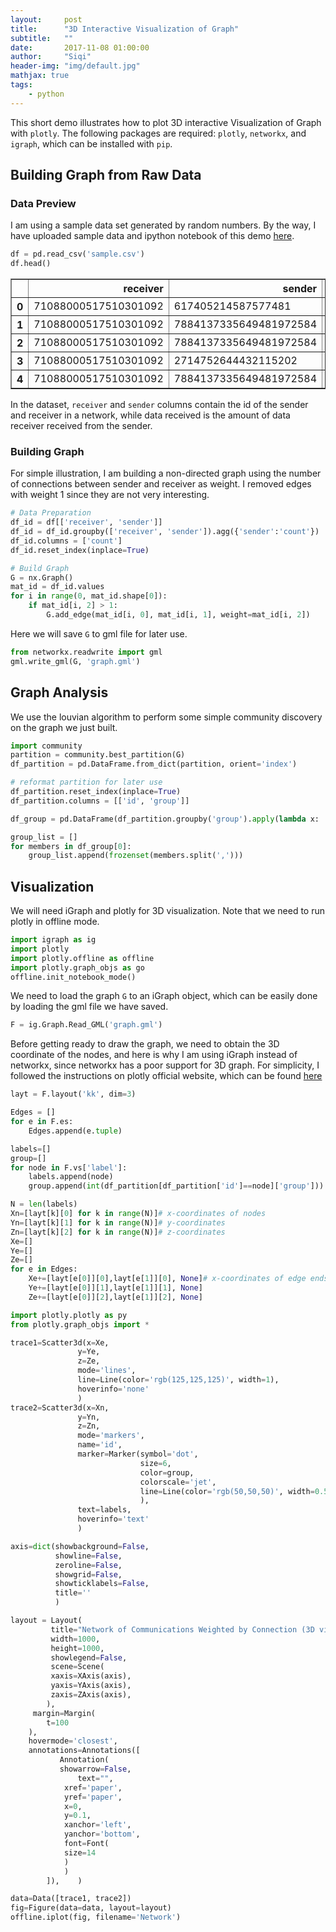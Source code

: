 ```yaml
---
layout:     post
title:      "3D Interactive Visualization of Graph"
subtitle:   ""
date:       2017-11-08 01:00:00
author:     "Siqi"
header-img: "img/default.jpg"
mathjax: true
tags:
    - python
---
```


This short demo illustrates how to plot 3D interactive Visualization of Graph with `plotly`. The following packages are required: `plotly`, `networkx`, and `igraph`, which can be installed with ```pip```.  

## Building Graph from Raw Data

### Data Preview
I am using a sample data set generated by random numbers. By the way, I have uploaded sample data and ipython notebook of this demo [here](https://github.com/Shiki-H/graph-visualization-demo).  

```python
df = pd.read_csv('sample.csv')
df.head()
```

<div>
<style>
    .dataframe thead tr:only-child th {
        text-align: right;
    }

    .dataframe thead th {
        text-align: left;
    }

    .dataframe tbody tr th {
        vertical-align: top;
    }
</style>
<table border="1" class="dataframe">
  <thead>
    <tr style="text-align: right;">
      <th></th>
      <th>receiver</th>
      <th>sender</th>
      <th>data_received</th>
    </tr>
  </thead>
  <tbody>
    <tr>
      <th>0</th>
      <td>71088000517510301092</td>
      <td>617405214587577481</td>
      <td>632</td>
    </tr>
    <tr>
      <th>1</th>
      <td>71088000517510301092</td>
      <td>7884137335649481972584</td>
      <td>76715</td>
    </tr>
    <tr>
      <th>2</th>
      <td>71088000517510301092</td>
      <td>7884137335649481972584</td>
      <td>51591</td>
    </tr>
    <tr>
      <th>3</th>
      <td>71088000517510301092</td>
      <td>2714752644432115202</td>
      <td>33814</td>
    </tr>
    <tr>
      <th>4</th>
      <td>71088000517510301092</td>
      <td>7884137335649481972584</td>
      <td>5651</td>
    </tr>
  </tbody>
</table>
</div>

In the dataset, ```receiver``` and ```sender``` columns contain the id of the sender and receiver in a network, while data received is the amount of data receiver received from the sender.  

### Building Graph

For simple illustration, I am building a non-directed graph using the number of connections between sender and receiver as weight. I removed edges with weight 1 since they are not very interesting.   

```python
# Data Preparation
df_id = df[['receiver', 'sender']]
df_id = df_id.groupby(['receiver', 'sender']).agg({'sender':'count'})
df_id.columns = ['count']
df_id.reset_index(inplace=True)

# Build Graph
G = nx.Graph()
mat_id = df_id.values
for i in range(0, mat_id.shape[0]):
    if mat_id[i, 2] > 1:
        G.add_edge(mat_id[i, 0], mat_id[i, 1], weight=mat_id[i, 2])
```

Here we will save ```G``` to gml file for later use.  
```python
from networkx.readwrite import gml
gml.write_gml(G, 'graph.gml')
```

## Graph Analysis

We use the louvian algorithm to perform some simple community discovery on the graph we just built.  
```python
import community
partition = community.best_partition(G)
df_partition = pd.DataFrame.from_dict(partition, orient='index')
```
```python
# reformat partition for later use
df_partition.reset_index(inplace=True)
df_partition.columns = [['id', 'group']]

df_group = pd.DataFrame(df_partition.groupby('group').apply(lambda x: ','.join(x.id)))

group_list = []
for members in df_group[0]:
    group_list.append(frozenset(members.split(',')))
```

## Visualization

We will need iGraph and plotly for 3D visualization. Note that we need to run plotly in offline mode.  

```python
import igraph as ig
import plotly
import plotly.offline as offline
import plotly.graph_objs as go
offline.init_notebook_mode()
```
We need to load the graph ```G``` to an iGraph object, which can be easily done by loading the gml file we have saved.  
```python
F = ig.Graph.Read_GML('graph.gml')
```

Before getting ready to draw the graph, we need to obtain the 3D coordinate of the nodes, and here is why I am using iGraph instead of networkx, since networkx has a poor support for 3D graph. For simplicity, I followed the instructions on plotly official website, which can be found [here](https://plot.ly/python/3d-network-graph/)  

```python
layt = F.layout('kk', dim=3)
```

```python
Edges = []
for e in F.es:
    Edges.append(e.tuple)

labels=[]
group=[]
for node in F.vs['label']:
    labels.append(node)
    group.append(int(df_partition[df_partition['id']==node]['group']))

N = len(labels)
Xn=[layt[k][0] for k in range(N)]# x-coordinates of nodes
Yn=[layt[k][1] for k in range(N)]# y-coordinates
Zn=[layt[k][2] for k in range(N)]# z-coordinates
Xe=[]
Ye=[]
Ze=[]
for e in Edges:
    Xe+=[layt[e[0]][0],layt[e[1]][0], None]# x-coordinates of edge ends
    Ye+=[layt[e[0]][1],layt[e[1]][1], None]
    Ze+=[layt[e[0]][2],layt[e[1]][2], None]
```

```python
import plotly.plotly as py
from plotly.graph_objs import *
```

```python
trace1=Scatter3d(x=Xe,
               y=Ye,
               z=Ze,
               mode='lines',
               line=Line(color='rgb(125,125,125)', width=1),
               hoverinfo='none'
               )
trace2=Scatter3d(x=Xn,
               y=Yn,
               z=Zn,
               mode='markers',
               name='id',
               marker=Marker(symbol='dot',
                             size=6,
                             color=group,
                             colorscale='jet',
                             line=Line(color='rgb(50,50,50)', width=0.5)
                             ),
               text=labels,
               hoverinfo='text'
               )
```

```python
axis=dict(showbackground=False,
          showline=False,
          zeroline=False,
          showgrid=False,
          showticklabels=False,
          title=''
          )
```

```python
layout = Layout(
         title="Network of Communications Weighted by Connection (3D visualization)",
         width=1000,
         height=1000,
         showlegend=False,
         scene=Scene(
         xaxis=XAxis(axis),
         yaxis=YAxis(axis),
         zaxis=ZAxis(axis),
        ),
     margin=Margin(
        t=100
    ),
    hovermode='closest',
    annotations=Annotations([
           Annotation(
           showarrow=False,
               text="",
            xref='paper',
            yref='paper',
            x=0,
            y=0.1,
            xanchor='left',
            yanchor='bottom',
            font=Font(
            size=14
            )
            )
        ]),    )
```

```python
data=Data([trace1, trace2])
fig=Figure(data=data, layout=layout)
offline.iplot(fig, filename='Network')
```

<script src="https://cdn.plot.ly/plotly-latest.min.js"></script>
<div id="3d3fcfbd-7cb6-488e-82d8-882c5dd54076" style="height: 1000px; width: 1000px;" class="plotly-graph-div"></div><script type="text/javascript">window.PLOTLYENV=window.PLOTLYENV || {};window.PLOTLYENV.BASE_URL="https://plot.ly";Plotly.newPlot("3d3fcfbd-7cb6-488e-82d8-882c5dd54076", [{"type": "scatter3d", "x": [-9.626346539046287, -8.623090039344206, null, -8.623090039344206, -8.219901681530164, null, -8.623090039344206, -7.673649341631782, null, -8.623090039344206, -8.240400616838228, null, -8.623090039344206, -8.920108649997871, null, -8.623090039344206, -8.615378446519872, null, -8.623090039344206, -7.835776677609554, null, -8.623090039344206, -7.854329332277808, null, -11.789026887203002, -12.104849309051929, null, -11.789026887203002, -11.344169731143687, null, -11.789026887203002, -11.530581670867702, null, -11.789026887203002, -12.391884687522362, null, -11.789026887203002, -11.076906334407322, null, -11.789026887203002, -11.506312278445696, null, -11.789026887203002, -12.425975578400028, null, -11.789026887203002, -11.290763984354069, null, -11.789026887203002, -12.867524518912452, null, -11.789026887203002, -10.93047215202216, null, -11.789026887203002, -12.057627306678896, null, -11.789026887203002, -12.206349582370809, null, -11.789026887203002, -12.106374962767179, null, -11.789026887203002, -11.912901274828444, null, -11.789026887203002, -13.05505218744675, null, -11.789026887203002, -12.654912227236382, null, -11.789026887203002, -10.862903456023018, null, -11.789026887203002, -11.20167757592195, null, -11.789026887203002, -10.601356521081202, null, -11.789026887203002, -11.875494677481356, null, -11.789026887203002, -11.557180849588473, null, -11.789026887203002, -11.047210446932914, null, -11.789026887203002, -12.457041091844786, null, -11.789026887203002, -11.788077228349037, null, -11.789026887203002, -12.630425258422282, null, -11.789026887203002, -13.082173987396606, null, -11.789026887203002, -11.688873492823502, null, -11.789026887203002, -10.773228276891555, null, -11.789026887203002, -12.885298270266277, null, -11.789026887203002, -12.304393701025948, null, -11.789026887203002, -10.585628047368564, null, -11.789026887203002, -10.498614541999745, null, -11.789026887203002, -12.727133968135385, null, -11.789026887203002, -12.058441156506992, null, -11.789026887203002, -12.196718991569822, null, -11.789026887203002, -11.084536977088622, null, -11.789026887203002, -11.583404202804841, null, -11.789026887203002, -11.33623854004443, null, -11.789026887203002, -12.821731140033085, null, -11.789026887203002, -11.343684950856696, null, -11.789026887203002, -11.077547533245024, null, -11.789026887203002, -13.143703691875274, null, -11.789026887203002, -11.154899339946104, null, -11.789026887203002, -12.583841054519215, null, -11.789026887203002, -11.363580515801306, null, -11.789026887203002, -11.490466985630992, null, -11.789026887203002, -12.90512599257553, null, -11.789026887203002, -12.585107998676223, null, -11.789026887203002, -12.615941539336857, null, -11.789026887203002, -10.766155919305563, null, -11.789026887203002, -11.680397113687437, null, -11.789026887203002, -11.591330059016482, null, -11.789026887203002, -12.555292120843372, null, -11.789026887203002, -11.55207402374252, null, -11.789026887203002, -10.617155788358387, null, -11.789026887203002, -12.054777435893117, null, -11.789026887203002, -11.179028067350838, null, -11.789026887203002, -11.549078878381849, null, -11.789026887203002, -12.224904798042097, null, -11.789026887203002, -12.229462188236676, null, -11.344169731143687, -10.766401717945282, null, -11.344169731143687, -11.856669246239063, null, -11.344169731143687, -12.032050915546549, null, -11.344169731143687, -10.070910886072811, null, -11.344169731143687, -10.464186795405583, null, -11.530581670867702, -11.138154349312865, null, -11.530581670867702, -10.766401717945282, null, -11.530581670867702, -12.032512390853856, null, -11.530581670867702, -11.856669246239063, null, -11.530581670867702, -11.893440087256714, null, -11.530581670867702, -11.182955166122495, null, -11.530581670867702, -12.032050915546549, null, -11.530581670867702, -10.201088596355074, null, -11.530581670867702, -9.89496090050454, null, -12.391884687522362, -11.856669246239063, null, -11.506312278445696, -11.138154349312865, null, -11.506312278445696, -10.766401717945282, null, -11.506312278445696, -12.032512390853856, null, -11.506312278445696, -11.856669246239063, null, -11.506312278445696, -11.182955166122495, null, -11.506312278445696, -12.032050915546549, null, -11.506312278445696, -10.464186795405583, null, -12.425975578400028, -12.032512390853856, null, -12.425975578400028, -11.182955166122495, null, -12.425975578400028, -12.032050915546549, null, -11.290763984354069, -11.182955166122495, null, -10.93047215202216, -11.138154349312865, null, -10.93047215202216, -10.766401717945282, null, -10.93047215202216, -11.856669246239063, null, -10.93047215202216, -11.893440087256714, null, -10.93047215202216, -11.182955166122495, null, -10.93047215202216, -12.032050915546549, null, -10.93047215202216, -10.201088596355074, null, -10.93047215202216, -9.89496090050454, null, -10.93047215202216, -10.576512776369576, null, -10.93047215202216, -10.464186795405583, null, -12.106374962767179, -11.138154349312865, null, -12.106374962767179, -10.766401717945282, null, -12.106374962767179, -12.032512390853856, null, -12.106374962767179, -11.856669246239063, null, -12.106374962767179, -11.182955166122495, null, -12.106374962767179, -12.032050915546549, null, -12.654912227236382, -11.856669246239063, null, -12.654912227236382, -11.893440087256714, null, -12.654912227236382, -12.032050915546549, null, -10.862903456023018, -10.766401717945282, null, -10.862903456023018, -11.856669246239063, null, -10.862903456023018, -11.893440087256714, null, -10.862903456023018, -11.182955166122495, null, -10.862903456023018, -9.919752232792149, null, -10.862903456023018, -9.89496090050454, null, -10.862903456023018, -10.070910886072811, null, -10.862903456023018, -10.464186795405583, null, -11.20167757592195, -11.138154349312865, null, -11.20167757592195, -10.766401717945282, null, -11.20167757592195, -12.032512390853856, null, -11.20167757592195, -11.856669246239063, null, -11.20167757592195, -11.893440087256714, null, -11.20167757592195, -11.182955166122495, null, -11.20167757592195, -12.032050915546549, null, -11.20167757592195, -9.89496090050454, null, -11.20167757592195, -10.070910886072811, null, -11.20167757592195, -10.464186795405583, null, -10.601356521081202, -10.766401717945282, null, -10.601356521081202, -11.182955166122495, null, -10.601356521081202, -10.201088596355074, null, -10.601356521081202, -10.464186795405583, null, -11.875494677481356, -11.182955166122495, null, -11.557180849588473, -10.766401717945282, null, -11.557180849588473, -12.032512390853856, null, -11.557180849588473, -11.856669246239063, null, -11.557180849588473, -11.893440087256714, null, -11.557180849588473, -11.182955166122495, null, -11.557180849588473, -12.032050915546549, null, -11.557180849588473, -10.464186795405583, null, -11.047210446932914, -11.138154349312865, null, -11.047210446932914, -10.766401717945282, null, -11.047210446932914, -11.856669246239063, null, -11.047210446932914, -11.182955166122495, null, -11.047210446932914, -12.032050915546549, null, -11.047210446932914, -9.89496090050454, null, -11.047210446932914, -10.464186795405583, null, -12.457041091844786, -12.032512390853856, null, -12.457041091844786, -11.856669246239063, null, -12.457041091844786, -11.182955166122495, null, -12.457041091844786, -12.032050915546549, null, -11.688873492823502, -11.182955166122495, null, -10.773228276891555, -11.138154349312865, null, -10.773228276891555, -10.766401717945282, null, -10.773228276891555, -11.856669246239063, null, -10.773228276891555, -11.182955166122495, null, -10.773228276891555, -10.201088596355074, null, -10.773228276891555, -9.89496090050454, null, -10.773228276891555, -10.070910886072811, null, -10.773228276891555, -10.464186795405583, null, -10.585628047368564, -10.766401717945282, null, -10.585628047368564, -11.182955166122495, null, -10.585628047368564, -9.89496090050454, null, -10.585628047368564, -10.464186795405583, null, -10.498614541999745, -11.182955166122495, null, -10.498614541999745, -10.201088596355074, null, -10.498614541999745, -9.89496090050454, null, -10.498614541999745, -10.464186795405583, null, -12.727133968135385, -12.032050915546549, null, -12.058441156506992, -11.182955166122495, null, -12.196718991569822, -11.138154349312865, null, -12.196718991569822, -11.182955166122495, null, -12.196718991569822, -12.032050915546549, null, -11.33623854004443, -10.766401717945282, null, -11.33623854004443, -11.856669246239063, null, -11.33623854004443, -11.182955166122495, null, -11.33623854004443, -12.032050915546549, null, -11.33623854004443, -10.464186795405583, null, -12.821731140033085, -11.856669246239063, null, -12.821731140033085, -12.032050915546549, null, -11.077547533245024, -11.138154349312865, null, -11.077547533245024, -10.766401717945282, null, -11.077547533245024, -12.032512390853856, null, -11.077547533245024, -11.856669246239063, null, -11.077547533245024, -11.893440087256714, null, -11.077547533245024, -11.182955166122495, null, -11.077547533245024, -12.032050915546549, null, -11.077547533245024, -10.201088596355074, null, -11.077547533245024, -9.89496090050454, null, -11.077547533245024, -10.070910886072811, null, -11.077547533245024, -10.576512776369576, null, -11.077547533245024, -10.464186795405583, null, -12.583841054519215, -11.856669246239063, null, -12.583841054519215, -11.893440087256714, null, -12.583841054519215, -10.576512776369576, null, -11.490466985630992, -11.182955166122495, null, -10.766155919305563, -11.182955166122495, null, -10.766155919305563, -9.89496090050454, null, -11.55207402374252, -11.856669246239063, null, -11.55207402374252, -12.032050915546549, null, -11.55207402374252, -10.464186795405583, null, -10.617155788358387, -9.89496090050454, null, -10.617155788358387, -10.464186795405583, null, -12.054777435893117, -10.766401717945282, null, -12.054777435893117, -12.032512390853856, null, -12.054777435893117, -11.182955166122495, null, -12.054777435893117, -12.032050915546549, null, -11.179028067350838, -12.032512390853856, null, -11.179028067350838, -11.856669246239063, null, -11.179028067350838, -11.893440087256714, null, -11.179028067350838, -11.182955166122495, null, -11.179028067350838, -12.032050915546549, null, -11.179028067350838, -10.201088596355074, null, -11.179028067350838, -9.89496090050454, null, -11.179028067350838, -10.464186795405583, null, -11.549078878381849, -10.766401717945282, null, -11.549078878381849, -12.032512390853856, null, -11.549078878381849, -11.856669246239063, null, -11.549078878381849, -11.182955166122495, null, -11.549078878381849, -12.032050915546549, null, -11.549078878381849, -10.464186795405583, null, -12.224904798042097, -11.182955166122495, null, -8.219901681530164, -7.682464145165789, null, -7.682464145165789, -6.791685867423961, null, -7.682464145165789, -8.240400616838228, null, -7.682464145165789, -7.550110208953292, null, -7.682464145165789, -7.266107655374866, null, -7.682464145165789, -8.920108649997871, null, -7.682464145165789, -8.615378446519872, null, -7.682464145165789, -7.025788821068154, null, -7.682464145165789, -7.780962224114481, null, -7.682464145165789, -7.835776677609554, null, -7.682464145165789, -7.854329332277808, null, -7.682464145165789, -6.730280415936092, null, -7.673649341631782, -8.277630086068925, null, -7.673649341631782, -7.081051725054351, null, -8.277630086068925, -8.240400616838228, null, -8.277630086068925, -7.550110208953292, null, -8.277630086068925, -7.266107655374866, null, -8.277630086068925, -8.920108649997871, null, -8.277630086068925, -8.615378446519872, null, -8.277630086068925, -8.640422387982563, null, -8.277630086068925, -7.854329332277808, null, -7.081051725054351, -6.791685867423961, null, -7.081051725054351, -7.025788821068154, null, -7.081051725054351, -7.835776677609554, null, -7.081051725054351, -7.854329332277808, null, -7.081051725054351, -6.730280415936092, null, -11.138154349312865, -10.796321847500408, null, -11.138154349312865, -10.447780529690334, null, -11.138154349312865, -11.040089544440615, null, -11.138154349312865, -10.170515439130138, null, -11.138154349312865, -10.882381210483814, null, -10.796321847500408, -10.766401717945282, null, -10.447780529690334, -10.766401717945282, null, -10.447780529690334, -11.856669246239063, null, -10.447780529690334, -11.182955166122495, null, -10.447780529690334, -10.201088596355074, null, -10.447780529690334, -10.070910886072811, null, -10.447780529690334, -10.464186795405583, null, -11.040089544440615, -10.766401717945282, null, -11.040089544440615, -11.856669246239063, null, -11.040089544440615, -12.032050915546549, null, -11.040089544440615, -10.464186795405583, null, -10.170515439130138, -10.766401717945282, null, -10.170515439130138, -10.201088596355074, null, -10.882381210483814, -11.856669246239063, null, -10.882381210483814, -12.032050915546549, null, -10.882381210483814, -10.201088596355074, null, -10.882381210483814, -9.89496090050454, null, -10.766401717945282, -10.985959065371647, null, -10.766401717945282, -11.23057180241766, null, -10.766401717945282, -11.148475612023322, null, -10.766401717945282, -11.332788491280995, null, -10.766401717945282, -10.630942014397295, null, -10.766401717945282, -9.3067140404491, null, -10.766401717945282, -9.799142568928206, null, -10.766401717945282, -11.300217290220951, null, -10.766401717945282, -10.062566845108101, null, -10.766401717945282, -9.448112915041362, null, -10.985959065371647, -12.032512390853856, null, -10.985959065371647, -11.856669246239063, null, -10.985959065371647, -11.893440087256714, null, -10.985959065371647, -11.182955166122495, null, -10.985959065371647, -12.032050915546549, null, -10.985959065371647, -9.89496090050454, null, -10.985959065371647, -10.464186795405583, null, -11.23057180241766, -11.856669246239063, null, -11.23057180241766, -12.032050915546549, null, -11.23057180241766, -10.464186795405583, null, -11.148475612023322, -11.856669246239063, null, -11.148475612023322, -12.032050915546549, null, -11.148475612023322, -10.464186795405583, null, -11.332788491280995, -12.032512390853856, null, -11.332788491280995, -11.856669246239063, null, -11.332788491280995, -11.893440087256714, null, -11.332788491280995, -12.032050915546549, null, -11.332788491280995, -10.464186795405583, null, -9.3067140404491, -9.89496090050454, null, -9.799142568928206, -10.464186795405583, null, -11.300217290220951, -11.856669246239063, null, -11.300217290220951, -11.893440087256714, null, -11.300217290220951, -12.032050915546549, null, -11.300217290220951, -10.464186795405583, null, -10.062566845108101, -10.464186795405583, null, -9.448112915041362, -9.89496090050454, null, -9.448112915041362, -10.464186795405583, null, -12.032512390853856, -12.637325364379437, null, -12.032512390853856, -12.802924556349542, null, -12.032512390853856, -13.401184986122892, null, -12.032512390853856, -11.906881258851046, null, -12.032512390853856, -11.973026033494978, null, -12.032512390853856, -12.29030671730406, null, -12.032512390853856, -12.160304083520177, null, -12.032512390853856, -12.662347264607206, null, -12.032512390853856, -12.803596347078745, null, -12.032512390853856, -13.234330168387816, null, -12.032512390853856, -13.09648408446182, null, -12.032512390853856, -11.479199095794973, null, -12.802924556349542, -12.032050915546549, null, -11.479199095794973, -11.856669246239063, null, -11.479199095794973, -12.032050915546549, null, -11.479199095794973, -10.464186795405583, null, -11.856669246239063, -13.16546109640478, null, -11.856669246239063, -12.491834157022877, null, -11.856669246239063, -12.7075197138608, null, -11.856669246239063, -12.797429131803527, null, -11.856669246239063, -12.717121881102418, null, -11.856669246239063, -10.610614733918014, null, -11.856669246239063, -13.047888319668871, null, -11.856669246239063, -11.494933523446086, null, -11.856669246239063, -12.700510501881626, null, -11.856669246239063, -11.512543955710052, null, -11.856669246239063, -11.463556039029827, null, -11.856669246239063, -13.191756943968068, null, -11.856669246239063, -11.490580917482493, null, -11.856669246239063, -12.33640370047084, null, -13.16546109640478, -12.032050915546549, null, -10.610614733918014, -11.182955166122495, null, -10.610614733918014, -10.464186795405583, null, -13.047888319668871, -12.032050915546549, null, -11.494933523446086, -12.032050915546549, null, -11.494933523446086, -10.464186795405583, null, -11.512543955710052, -12.032050915546549, null, -11.512543955710052, -10.464186795405583, null, -11.463556039029827, -12.032050915546549, null, -11.463556039029827, -10.464186795405583, null, -13.191756943968068, -12.032050915546549, null, -11.490580917482493, -12.032050915546549, null, -11.490580917482493, -10.464186795405583, null, -11.182955166122495, -10.31452879782927, null, -11.182955166122495, -10.712081330726395, null, -11.182955166122495, -10.290138287075145, null, -11.182955166122495, -10.798216365701604, null, -11.182955166122495, -10.568118647562892, null, -11.182955166122495, -11.253322956817312, null, -11.182955166122495, -10.41647662370631, null, -11.182955166122495, -11.743850555961624, null, -11.182955166122495, -10.276478912523183, null, -11.182955166122495, -10.934288960718463, null, -11.182955166122495, -12.232582270122295, null, -11.182955166122495, -11.710101214776179, null, -11.182955166122495, -11.610127977553239, null, -11.182955166122495, -10.788397645011516, null, -11.182955166122495, -12.10841554667447, null, -11.182955166122495, -9.917701346887661, null, -11.182955166122495, -11.370402996561253, null, -11.182955166122495, -11.219060722097353, null, -11.182955166122495, -11.996557960949907, null, -11.182955166122495, -11.172471135670124, null, -9.917701346887661, -9.89496090050454, null, -5.639642898646767, -5.455246987888097, null, -8.920108649997871, -8.790295777780484, null, -8.920108649997871, -9.954874619081334, null, -8.920108649997871, -9.764266075769775, null, -8.790295777780484, -7.780962224114481, null, -8.790295777780484, -7.835776677609554, null, -6.529006215135621, -7.047465528476751, null, -9.919752232792149, -9.035911564593286, null, -12.032050915546549, -12.704274338850142, null, -12.032050915546549, -13.086399000923775, null, -12.032050915546549, -13.278988028162084, null, -10.201088596355074, -8.92755812814514, null, -10.201088596355074, -9.22420092188988, null, -9.89496090050454, -8.6397455772732, null, -9.89496090050454, -8.871473944796485, null, -9.89496090050454, -8.53604719295397, null, -9.89496090050454, -9.260080626057391, null, -9.89496090050454, -9.033333505095914, null, -9.89496090050454, -8.688567993017202, null, -9.89496090050454, -9.341867946067223, null, -9.89496090050454, -9.061732299610126, null, -9.89496090050454, -8.847432446592192, null, -9.260080626057391, -10.464186795405583, null, -9.341867946067223, -10.576512776369576, null, -9.341867946067223, -10.464186795405583, null, -10.464186795405583, -10.299805490471993, null, -10.464186795405583, -10.759348416148965, null, -10.464186795405583, -9.258995180865297, null, -10.464186795405583, -10.068371954906633, null, -10.464186795405583, -9.355360988383884, null, -10.464186795405583, -10.264203450596163, null, -10.464186795405583, -10.13347126069284, null, -10.464186795405583, -9.97664053001623, null, -10.464186795405583, -9.451577501242996, null, -10.464186795405583, -9.376681514821563, null, -10.464186795405583, -9.776894892920417, null, -10.464186795405583, -9.627650591140467, null, -10.464186795405583, -10.357800904643193, null, -10.464186795405583, -10.668595643696944, null, -10.464186795405583, -9.659024044914831, null, -10.464186795405583, -10.714447407286265, null, -10.464186795405583, -9.50923145219351, null, -10.464186795405583, -9.190480247307221, null, -10.464186795405583, -10.317974953130273, null, -10.464186795405583, -9.372486354694724, null, -10.464186795405583, -9.154413612167595, null, -10.464186795405583, -9.754518847561046, null, -10.464186795405583, -10.620395644101233, null, -10.464186795405583, -9.688378890618791, null, -10.464186795405583, -9.916881028209863, null, -10.464186795405583, -10.51648741996741, null, -10.464186795405583, -10.178155602420341, null, -9.50923145219351, -8.64517709085165, null, -8.64517709085165, -8.408913813554543, null, -8.64517709085165, -8.158319487237922, null, -8.64517709085165, -7.402867263120122, null], "y": [-13.384902175698175, -12.629733158054055, null, -12.629733158054055, -13.28137384149981, null, -12.629733158054055, -11.594758410431783, null, -12.629733158054055, -11.685252631540795, null, -12.629733158054055, -12.090080787959831, null, -12.629733158054055, -11.596043443007156, null, -12.629733158054055, -13.03665021431799, null, -12.629733158054055, -12.030346616284882, null, -10.367272134905159, -9.373025498824862, null, -10.367272134905159, -11.602573414368099, null, -10.367272134905159, -10.88114676390846, null, -10.367272134905159, -11.282547127264253, null, -10.367272134905159, -9.302383691973516, null, -10.367272134905159, -11.404520243490914, null, -10.367272134905159, -10.62695859278491, null, -10.367272134905159, -9.28079882257484, null, -10.367272134905159, -9.621632864330127, null, -10.367272134905159, -11.150209314365313, null, -10.367272134905159, -9.696575060960466, null, -10.367272134905159, -10.11250272866262, null, -10.367272134905159, -11.031895450748728, null, -10.367272134905159, -10.468883193294658, null, -10.367272134905159, -9.910858511296668, null, -10.367272134905159, -11.356117533386417, null, -10.367272134905159, -10.993916503753278, null, -10.367272134905159, -11.258743241720508, null, -10.367272134905159, -10.776600662305324, null, -10.367272134905159, -9.347500079787453, null, -10.367272134905159, -11.357130021810509, null, -10.367272134905159, -11.146655486374925, null, -10.367272134905159, -10.87561234266761, null, -10.367272134905159, -9.094855866597651, null, -10.367272134905159, -10.441148935745423, null, -10.367272134905159, -10.285384643949351, null, -10.367272134905159, -9.28844382984708, null, -10.367272134905159, -11.005719279973325, null, -10.367272134905159, -10.317409387994424, null, -10.367272134905159, -10.537784637072374, null, -10.367272134905159, -10.759452353173621, null, -10.367272134905159, -10.625938297198852, null, -10.367272134905159, -11.164794083266093, null, -10.367272134905159, -9.442860905057456, null, -10.367272134905159, -10.462532515587387, null, -10.367272134905159, -9.516070717988994, null, -10.367272134905159, -9.339833039117377, null, -10.367272134905159, -11.249128338639615, null, -10.367272134905159, -11.242858373025474, null, -10.367272134905159, -9.129240893616371, null, -10.367272134905159, -11.21729624470927, null, -10.367272134905159, -10.154085774620917, null, -10.367272134905159, -9.769963266508876, null, -10.367272134905159, -11.130362822000775, null, -10.367272134905159, -10.069768421916248, null, -10.367272134905159, -9.267431574158978, null, -10.367272134905159, -9.847224316012172, null, -10.367272134905159, -9.9007473544958, null, -10.367272134905159, -9.378589568266378, null, -10.367272134905159, -9.594881556332313, null, -10.367272134905159, -10.199290088499765, null, -10.367272134905159, -9.692918224146691, null, -10.367272134905159, -9.522775498049793, null, -10.367272134905159, -11.637528007907875, null, -10.367272134905159, -10.997276050908807, null, -10.367272134905159, -10.800295031444305, null, -10.367272134905159, -11.146664773016516, null, -10.367272134905159, -11.37613611803721, null, -10.367272134905159, -9.563334699117284, null, -10.367272134905159, -9.18123793411783, null, -11.602573414368099, -11.910271342067619, null, -11.602573414368099, -12.033634549867996, null, -11.602573414368099, -11.969929660478181, null, -11.602573414368099, -10.621643282129533, null, -11.602573414368099, -12.136823006694014, null, -10.88114676390846, -11.52399145378177, null, -10.88114676390846, -11.910271342067619, null, -10.88114676390846, -11.705984402431604, null, -10.88114676390846, -12.033634549867996, null, -10.88114676390846, -11.747048543358076, null, -10.88114676390846, -10.237970047589481, null, -10.88114676390846, -11.969929660478181, null, -10.88114676390846, -10.998978623567265, null, -10.88114676390846, -10.730610364970712, null, -11.282547127264253, -12.033634549867996, null, -11.404520243490914, -11.52399145378177, null, -11.404520243490914, -11.910271342067619, null, -11.404520243490914, -11.705984402431604, null, -11.404520243490914, -12.033634549867996, null, -11.404520243490914, -10.237970047589481, null, -11.404520243490914, -11.969929660478181, null, -11.404520243490914, -12.136823006694014, null, -10.62695859278491, -11.705984402431604, null, -10.62695859278491, -10.237970047589481, null, -10.62695859278491, -11.969929660478181, null, -9.28079882257484, -10.237970047589481, null, -11.150209314365313, -11.52399145378177, null, -11.150209314365313, -11.910271342067619, null, -11.150209314365313, -12.033634549867996, null, -11.150209314365313, -11.747048543358076, null, -11.150209314365313, -10.237970047589481, null, -11.150209314365313, -11.969929660478181, null, -11.150209314365313, -10.998978623567265, null, -11.150209314365313, -10.730610364970712, null, -11.150209314365313, -11.428614262414452, null, -11.150209314365313, -12.136823006694014, null, -11.031895450748728, -11.52399145378177, null, -11.031895450748728, -11.910271342067619, null, -11.031895450748728, -11.705984402431604, null, -11.031895450748728, -12.033634549867996, null, -11.031895450748728, -10.237970047589481, null, -11.031895450748728, -11.969929660478181, null, -11.356117533386417, -12.033634549867996, null, -11.356117533386417, -11.747048543358076, null, -11.356117533386417, -11.969929660478181, null, -10.993916503753278, -11.910271342067619, null, -10.993916503753278, -12.033634549867996, null, -10.993916503753278, -11.747048543358076, null, -10.993916503753278, -10.237970047589481, null, -10.993916503753278, -10.269115474302783, null, -10.993916503753278, -10.730610364970712, null, -10.993916503753278, -10.621643282129533, null, -10.993916503753278, -12.136823006694014, null, -11.258743241720508, -11.52399145378177, null, -11.258743241720508, -11.910271342067619, null, -11.258743241720508, -11.705984402431604, null, -11.258743241720508, -12.033634549867996, null, -11.258743241720508, -11.747048543358076, null, -11.258743241720508, -10.237970047589481, null, -11.258743241720508, -11.969929660478181, null, -11.258743241720508, -10.730610364970712, null, -11.258743241720508, -10.621643282129533, null, -11.258743241720508, -12.136823006694014, null, -10.776600662305324, -11.910271342067619, null, -10.776600662305324, -10.237970047589481, null, -10.776600662305324, -10.998978623567265, null, -10.776600662305324, -12.136823006694014, null, -9.347500079787453, -10.237970047589481, null, -11.357130021810509, -11.910271342067619, null, -11.357130021810509, -11.705984402431604, null, -11.357130021810509, -12.033634549867996, null, -11.357130021810509, -11.747048543358076, null, -11.357130021810509, -10.237970047589481, null, -11.357130021810509, -11.969929660478181, null, -11.357130021810509, -12.136823006694014, null, -11.146655486374925, -11.52399145378177, null, -11.146655486374925, -11.910271342067619, null, -11.146655486374925, -12.033634549867996, null, -11.146655486374925, -10.237970047589481, null, -11.146655486374925, -11.969929660478181, null, -11.146655486374925, -10.730610364970712, null, -11.146655486374925, -12.136823006694014, null, -10.87561234266761, -11.705984402431604, null, -10.87561234266761, -12.033634549867996, null, -10.87561234266761, -10.237970047589481, null, -10.87561234266761, -11.969929660478181, null, -9.28844382984708, -10.237970047589481, null, -11.005719279973325, -11.52399145378177, null, -11.005719279973325, -11.910271342067619, null, -11.005719279973325, -12.033634549867996, null, -11.005719279973325, -10.237970047589481, null, -11.005719279973325, -10.998978623567265, null, -11.005719279973325, -10.730610364970712, null, -11.005719279973325, -10.621643282129533, null, -11.005719279973325, -12.136823006694014, null, -10.759452353173621, -11.910271342067619, null, -10.759452353173621, -10.237970047589481, null, -10.759452353173621, -10.730610364970712, null, -10.759452353173621, -12.136823006694014, null, -10.625938297198852, -10.237970047589481, null, -10.625938297198852, -10.998978623567265, null, -10.625938297198852, -10.730610364970712, null, -10.625938297198852, -12.136823006694014, null, -11.164794083266093, -11.969929660478181, null, -9.442860905057456, -10.237970047589481, null, -10.462532515587387, -11.52399145378177, null, -10.462532515587387, -10.237970047589481, null, -10.462532515587387, -11.969929660478181, null, -11.249128338639615, -11.910271342067619, null, -11.249128338639615, -12.033634549867996, null, -11.249128338639615, -10.237970047589481, null, -11.249128338639615, -11.969929660478181, null, -11.249128338639615, -12.136823006694014, null, -11.242858373025474, -12.033634549867996, null, -11.242858373025474, -11.969929660478181, null, -11.21729624470927, -11.52399145378177, null, -11.21729624470927, -11.910271342067619, null, -11.21729624470927, -11.705984402431604, null, -11.21729624470927, -12.033634549867996, null, -11.21729624470927, -11.747048543358076, null, -11.21729624470927, -10.237970047589481, null, -11.21729624470927, -11.969929660478181, null, -11.21729624470927, -10.998978623567265, null, -11.21729624470927, -10.730610364970712, null, -11.21729624470927, -10.621643282129533, null, -11.21729624470927, -11.428614262414452, null, -11.21729624470927, -12.136823006694014, null, -11.130362822000775, -12.033634549867996, null, -11.130362822000775, -11.747048543358076, null, -11.130362822000775, -11.428614262414452, null, -9.267431574158978, -10.237970047589481, null, -9.594881556332313, -10.237970047589481, null, -9.594881556332313, -10.730610364970712, null, -11.637528007907875, -12.033634549867996, null, -11.637528007907875, -11.969929660478181, null, -11.637528007907875, -12.136823006694014, null, -10.997276050908807, -10.730610364970712, null, -10.997276050908807, -12.136823006694014, null, -10.800295031444305, -11.910271342067619, null, -10.800295031444305, -11.705984402431604, null, -10.800295031444305, -10.237970047589481, null, -10.800295031444305, -11.969929660478181, null, -11.146664773016516, -11.705984402431604, null, -11.146664773016516, -12.033634549867996, null, -11.146664773016516, -11.747048543358076, null, -11.146664773016516, -10.237970047589481, null, -11.146664773016516, -11.969929660478181, null, -11.146664773016516, -10.998978623567265, null, -11.146664773016516, -10.730610364970712, null, -11.146664773016516, -12.136823006694014, null, -11.37613611803721, -11.910271342067619, null, -11.37613611803721, -11.705984402431604, null, -11.37613611803721, -12.033634549867996, null, -11.37613611803721, -10.237970047589481, null, -11.37613611803721, -11.969929660478181, null, -11.37613611803721, -12.136823006694014, null, -9.563334699117284, -10.237970047589481, null, -13.28137384149981, -12.143133197738173, null, -12.143133197738173, -11.6025703394729, null, -12.143133197738173, -11.685252631540795, null, -12.143133197738173, -10.747022995682245, null, -12.143133197738173, -10.963254510501423, null, -12.143133197738173, -12.090080787959831, null, -12.143133197738173, -11.596043443007156, null, -12.143133197738173, -12.92013424010904, null, -12.143133197738173, -13.47949494712418, null, -12.143133197738173, -13.03665021431799, null, -12.143133197738173, -12.030346616284882, null, -12.143133197738173, -12.172527991722532, null, -11.594758410431783, -10.904396316988416, null, -11.594758410431783, -12.372430504143095, null, -10.904396316988416, -11.685252631540795, null, -10.904396316988416, -10.747022995682245, null, -10.904396316988416, -10.963254510501423, null, -10.904396316988416, -12.090080787959831, null, -10.904396316988416, -11.596043443007156, null, -10.904396316988416, -9.876285596621786, null, -10.904396316988416, -12.030346616284882, null, -12.372430504143095, -11.6025703394729, null, -12.372430504143095, -12.92013424010904, null, -12.372430504143095, -13.03665021431799, null, -12.372430504143095, -12.030346616284882, null, -12.372430504143095, -12.172527991722532, null, -11.52399145378177, -12.487681283108099, null, -11.52399145378177, -11.468780223660666, null, -11.52399145378177, -12.844995416200627, null, -11.52399145378177, -11.928239305224263, null, -11.52399145378177, -12.129922884343516, null, -12.487681283108099, -11.910271342067619, null, -11.468780223660666, -11.910271342067619, null, -11.468780223660666, -12.033634549867996, null, -11.468780223660666, -10.237970047589481, null, -11.468780223660666, -10.998978623567265, null, -11.468780223660666, -10.621643282129533, null, -11.468780223660666, -12.136823006694014, null, -12.844995416200627, -11.910271342067619, null, -12.844995416200627, -12.033634549867996, null, -12.844995416200627, -11.969929660478181, null, -12.844995416200627, -12.136823006694014, null, -11.928239305224263, -11.910271342067619, null, -11.928239305224263, -10.998978623567265, null, -12.129922884343516, -12.033634549867996, null, -12.129922884343516, -11.969929660478181, null, -12.129922884343516, -10.998978623567265, null, -12.129922884343516, -10.730610364970712, null, -11.910271342067619, -11.64045105079954, null, -11.910271342067619, -12.907450807681036, null, -11.910271342067619, -13.005486237310796, null, -11.910271342067619, -12.719091722890871, null, -11.910271342067619, -12.987189285188052, null, -11.910271342067619, -11.42414159485315, null, -11.910271342067619, -12.697987945288622, null, -11.910271342067619, -12.851658795816618, null, -11.910271342067619, -12.947267232229764, null, -11.910271342067619, -11.93539775542244, null, -11.64045105079954, -11.705984402431604, null, -11.64045105079954, -12.033634549867996, null, -11.64045105079954, -11.747048543358076, null, -11.64045105079954, -10.237970047589481, null, -11.64045105079954, -11.969929660478181, null, -11.64045105079954, -10.730610364970712, null, -11.64045105079954, -12.136823006694014, null, -12.907450807681036, -12.033634549867996, null, -12.907450807681036, -11.969929660478181, null, -12.907450807681036, -12.136823006694014, null, -13.005486237310796, -12.033634549867996, null, -13.005486237310796, -11.969929660478181, null, -13.005486237310796, -12.136823006694014, null, -12.719091722890871, -11.705984402431604, null, -12.719091722890871, -12.033634549867996, null, -12.719091722890871, -11.747048543358076, null, -12.719091722890871, -11.969929660478181, null, -12.719091722890871, -12.136823006694014, null, -11.42414159485315, -10.730610364970712, null, -12.697987945288622, -12.136823006694014, null, -12.851658795816618, -12.033634549867996, null, -12.851658795816618, -11.747048543358076, null, -12.851658795816618, -11.969929660478181, null, -12.851658795816618, -12.136823006694014, null, -12.947267232229764, -12.136823006694014, null, -11.93539775542244, -10.730610364970712, null, -11.93539775542244, -12.136823006694014, null, -11.705984402431604, -12.017250596639014, null, -11.705984402431604, -12.55931623382803, null, -11.705984402431604, -11.55864506374902, null, -11.705984402431604, -12.05193715280981, null, -11.705984402431604, -12.548789159844082, null, -11.705984402431604, -12.848756671747156, null, -11.705984402431604, -11.54984318156282, null, -11.705984402431604, -11.321814644274825, null, -11.705984402431604, -12.541271842618238, null, -11.705984402431604, -12.058027113026467, null, -11.705984402431604, -11.319824884032721, null, -11.705984402431604, -12.846235294833068, null, -12.55931623382803, -11.969929660478181, null, -12.846235294833068, -12.033634549867996, null, -12.846235294833068, -11.969929660478181, null, -12.846235294833068, -12.136823006694014, null, -12.033634549867996, -12.318086916861514, null, -12.033634549867996, -13.312271312499254, null, -12.033634549867996, -12.885951953095834, null, -12.033634549867996, -12.933348713964222, null, -12.033634549867996, -13.094200533012826, null, -12.033634549867996, -11.664003183655428, null, -12.033634549867996, -12.421575827144602, null, -12.033634549867996, -12.572742017656196, null, -12.033634549867996, -12.60034221448301, null, -12.033634549867996, -12.713627559064006, null, -12.033634549867996, -12.970646905137492, null, -12.033634549867996, -12.190618211284727, null, -12.033634549867996, -12.8459691924404, null, -12.033634549867996, -13.273278120476453, null, -12.318086916861514, -11.969929660478181, null, -11.664003183655428, -10.237970047589481, null, -11.664003183655428, -12.136823006694014, null, -12.421575827144602, -11.969929660478181, null, -12.572742017656196, -11.969929660478181, null, -12.572742017656196, -12.136823006694014, null, -12.713627559064006, -11.969929660478181, null, -12.713627559064006, -12.136823006694014, null, -12.970646905137492, -11.969929660478181, null, -12.970646905137492, -12.136823006694014, null, -12.190618211284727, -11.969929660478181, null, -12.8459691924404, -11.969929660478181, null, -12.8459691924404, -12.136823006694014, null, -10.237970047589481, -9.799254033561693, null, -10.237970047589481, -9.17991281986953, null, -10.237970047589481, -9.463439596622951, null, -10.237970047589481, -9.601732835053019, null, -10.237970047589481, -10.071902956916626, null, -10.237970047589481, -9.81004932228846, null, -10.237970047589481, -9.039562040371914, null, -10.237970047589481, -10.11628197404159, null, -10.237970047589481, -9.215789584960353, null, -10.237970047589481, -10.241839840247899, null, -10.237970047589481, -9.682364149702508, null, -10.237970047589481, -9.587219869355181, null, -10.237970047589481, -9.112030110066755, null, -10.237970047589481, -8.922290593714147, null, -10.237970047589481, -9.985440530296804, null, -10.237970047589481, -9.776579899076456, null, -10.237970047589481, -10.287813224145465, null, -10.237970047589481, -9.292883917512217, null, -10.237970047589481, -9.342491177700241, null, -10.237970047589481, -8.95556835077808, null, -9.776579899076456, -10.730610364970712, null, -9.91217140036119, -10.785613100802967, null, -12.090080787959831, -13.45217794954232, null, -12.090080787959831, -12.368406502192045, null, -12.090080787959831, -11.420437412434705, null, -13.45217794954232, -13.47949494712418, null, -13.45217794954232, -13.03665021431799, null, -7.974627534527816, -7.493559050847265, null, -10.269115474302783, -9.655411435306217, null, -11.969929660478181, -13.05194393239898, null, -11.969929660478181, -12.893252510653593, null, -11.969929660478181, -12.38633705378811, null, -10.998978623567265, -10.075945686358592, null, -10.998978623567265, -10.747176894427106, null, -10.730610364970712, -10.291696313536455, null, -10.730610364970712, -10.099922298663458, null, -10.730610364970712, -10.55680473479271, null, -10.730610364970712, -11.565391989675511, null, -10.730610364970712, -9.577579989836575, null, -10.730610364970712, -10.442954029877113, null, -10.730610364970712, -11.721822848633614, null, -10.730610364970712, -9.668929617072237, null, -10.730610364970712, -9.89363843946089, null, -11.565391989675511, -12.136823006694014, null, -11.721822848633614, -11.428614262414452, null, -11.721822848633614, -12.136823006694014, null, -12.136823006694014, -12.011737979525229, null, -12.136823006694014, -12.70331741287901, null, -12.136823006694014, -12.541807517780502, null, -12.136823006694014, -13.320155500000297, null, -12.136823006694014, -12.619851763361956, null, -12.136823006694014, -12.83105937905384, null, -12.136823006694014, -13.363863941120874, null, -12.136823006694014, -11.869174719671262, null, -12.136823006694014, -12.787418919536725, null, -12.136823006694014, -12.281634794385395, null, -12.136823006694014, -13.141673916158268, null, -12.136823006694014, -12.088587682787379, null, -12.136823006694014, -13.48411252030969, null, -12.136823006694014, -12.341421342114957, null, -12.136823006694014, -11.7186417880566, null, -12.136823006694014, -13.032537619431045, null, -12.136823006694014, -13.13193042812604, null, -12.136823006694014, -12.031828641708044, null, -12.136823006694014, -12.391518184463603, null, -12.136823006694014, -11.780396540916772, null, -12.136823006694014, -12.29162843642722, null, -12.136823006694014, -12.998742920307908, null, -12.136823006694014, -13.29840207037762, null, -12.136823006694014, -12.672598431629943, null, -12.136823006694014, -12.423417083226456, null, -12.136823006694014, -13.459764446973185, null, -12.136823006694014, -13.133699659592155, null, -13.13193042812604, -14.087566314670049, null, -14.087566314670049, -15.210023253442833, null, -14.087566314670049, -14.918884533634118, null, -14.087566314670049, -14.195612879693275, null], "z": [8.406915134303027, 8.321056196313904, null, 8.321056196313904, 7.774401844510422, null, 8.321056196313904, 7.912687509149766, null, 8.321056196313904, 8.326383621643991, null, 8.321056196313904, 8.409196687003794, null, 8.321056196313904, 8.393478383942588, null, 8.321056196313904, 7.692229271007524, null, 8.321056196313904, 8.14041560527225, null, 2.7862268494721967, 2.1897873829300383, null, 2.7862268494721967, 2.4435107137308782, null, 2.7862268494721967, 3.983979497075568, null, 2.7862268494721967, 2.101345355890599, null, 2.7862268494721967, 2.251959271026674, null, 2.7862268494721967, 3.5981554041826316, null, 2.7862268494721967, 3.967761077915809, null, 2.7862268494721967, 3.2871192190418137, null, 2.7862268494721967, 3.086026265953982, null, 2.7862268494721967, 3.368954095564839, null, 2.7862268494721967, 1.8118077983205096, null, 2.7862268494721967, 1.637378118300458, null, 2.7862268494721967, 3.977208066496437, null, 2.7862268494721967, 1.4489353681642265, null, 2.7862268494721967, 3.1584841757923443, null, 2.7862268494721967, 2.661687581409254, null, 2.7862268494721967, 2.9047127387868854, null, 2.7862268494721967, 3.486271555012652, null, 2.7862268494721967, 3.1896334325336784, null, 2.7862268494721967, 3.5708707174453505, null, 2.7862268494721967, 3.4710707208746605, null, 2.7862268494721967, 3.096039548878412, null, 2.7862268494721967, 3.8251148584985017, null, 2.7862268494721967, 2.53042499027358, null, 2.7862268494721967, 1.7988605548417063, null, 2.7862268494721967, 2.469085036267669, null, 2.7862268494721967, 3.4746081891516614, null, 2.7862268494721967, 3.2365907151206073, null, 2.7862268494721967, 2.1011544833809106, null, 2.7862268494721967, 1.5725162069184329, null, 2.7862268494721967, 2.929683394183835, null, 2.7862268494721967, 3.020276910371866, null, 2.7862268494721967, 2.354101584910928, null, 2.7862268494721967, 3.6574002710402294, null, 2.7862268494721967, 3.746686484032972, null, 2.7862268494721967, 1.9690339449195369, null, 2.7862268494721967, 2.0693646056869612, null, 2.7862268494721967, 2.9525210936954833, null, 2.7862268494721967, 2.7623742689466044, null, 2.7862268494721967, 2.448260887389385, null, 2.7862268494721967, 3.664595587899626, null, 2.7862268494721967, 2.867902439182499, null, 2.7862268494721967, 1.726610879050419, null, 2.7862268494721967, 3.037522516520478, null, 2.7862268494721967, 1.5269732418518362, null, 2.7862268494721967, 3.3863710368751616, null, 2.7862268494721967, 2.53563332722097, null, 2.7862268494721967, 2.0063848003283535, null, 2.7862268494721967, 2.916418225650652, null, 2.7862268494721967, 3.2406558322764654, null, 2.7862268494721967, 1.4720138016963065, null, 2.7862268494721967, 1.7126046885244863, null, 2.7862268494721967, 2.406407677301235, null, 2.7862268494721967, 2.1959957126223304, null, 2.7862268494721967, 2.192237005542832, null, 2.7862268494721967, 4.083493374497236, null, 2.7862268494721967, 3.5603138022380967, null, 2.7862268494721967, 3.371341872222347, null, 2.7862268494721967, 3.7394749623187304, null, 2.7862268494721967, 2.690625849575399, null, 2.4435107137308782, 3.911356996045978, null, 2.4435107137308782, 3.208796234417193, null, 2.4435107137308782, 3.420276467613236, null, 2.4435107137308782, 3.0073224960306058, null, 2.4435107137308782, 2.8332105366651184, null, 3.983979497075568, 4.563641416151821, null, 3.983979497075568, 3.911356996045978, null, 3.983979497075568, 4.657298901737561, null, 3.983979497075568, 3.208796234417193, null, 3.983979497075568, 3.9249004000123118, null, 3.983979497075568, 4.12879181756165, null, 3.983979497075568, 3.420276467613236, null, 3.983979497075568, 4.377004938461889, null, 3.983979497075568, 3.510124429706414, null, 2.101345355890599, 3.208796234417193, null, 3.5981554041826316, 4.563641416151821, null, 3.5981554041826316, 3.911356996045978, null, 3.5981554041826316, 4.657298901737561, null, 3.5981554041826316, 3.208796234417193, null, 3.5981554041826316, 4.12879181756165, null, 3.5981554041826316, 3.420276467613236, null, 3.5981554041826316, 2.8332105366651184, null, 3.967761077915809, 4.657298901737561, null, 3.967761077915809, 4.12879181756165, null, 3.967761077915809, 3.420276467613236, null, 3.2871192190418137, 4.12879181756165, null, 3.368954095564839, 4.563641416151821, null, 3.368954095564839, 3.911356996045978, null, 3.368954095564839, 3.208796234417193, null, 3.368954095564839, 3.9249004000123118, null, 3.368954095564839, 4.12879181756165, null, 3.368954095564839, 3.420276467613236, null, 3.368954095564839, 4.377004938461889, null, 3.368954095564839, 3.510124429706414, null, 3.368954095564839, 4.622905057695846, null, 3.368954095564839, 2.8332105366651184, null, 3.977208066496437, 4.563641416151821, null, 3.977208066496437, 3.911356996045978, null, 3.977208066496437, 4.657298901737561, null, 3.977208066496437, 3.208796234417193, null, 3.977208066496437, 4.12879181756165, null, 3.977208066496437, 3.420276467613236, null, 2.661687581409254, 3.208796234417193, null, 2.661687581409254, 3.9249004000123118, null, 2.661687581409254, 3.420276467613236, null, 2.9047127387868854, 3.911356996045978, null, 2.9047127387868854, 3.208796234417193, null, 2.9047127387868854, 3.9249004000123118, null, 2.9047127387868854, 4.12879181756165, null, 2.9047127387868854, 1.8417680803781449, null, 2.9047127387868854, 3.510124429706414, null, 2.9047127387868854, 3.0073224960306058, null, 2.9047127387868854, 2.8332105366651184, null, 3.486271555012652, 4.563641416151821, null, 3.486271555012652, 3.911356996045978, null, 3.486271555012652, 4.657298901737561, null, 3.486271555012652, 3.208796234417193, null, 3.486271555012652, 3.9249004000123118, null, 3.486271555012652, 4.12879181756165, null, 3.486271555012652, 3.420276467613236, null, 3.486271555012652, 3.510124429706414, null, 3.486271555012652, 3.0073224960306058, null, 3.486271555012652, 2.8332105366651184, null, 3.1896334325336784, 3.911356996045978, null, 3.1896334325336784, 4.12879181756165, null, 3.1896334325336784, 4.377004938461889, null, 3.1896334325336784, 2.8332105366651184, null, 3.5708707174453505, 4.12879181756165, null, 3.4710707208746605, 3.911356996045978, null, 3.4710707208746605, 4.657298901737561, null, 3.4710707208746605, 3.208796234417193, null, 3.4710707208746605, 3.9249004000123118, null, 3.4710707208746605, 4.12879181756165, null, 3.4710707208746605, 3.420276467613236, null, 3.4710707208746605, 2.8332105366651184, null, 3.096039548878412, 4.563641416151821, null, 3.096039548878412, 3.911356996045978, null, 3.096039548878412, 3.208796234417193, null, 3.096039548878412, 4.12879181756165, null, 3.096039548878412, 3.420276467613236, null, 3.096039548878412, 3.510124429706414, null, 3.096039548878412, 2.8332105366651184, null, 3.8251148584985017, 4.657298901737561, null, 3.8251148584985017, 3.208796234417193, null, 3.8251148584985017, 4.12879181756165, null, 3.8251148584985017, 3.420276467613236, null, 3.4746081891516614, 4.12879181756165, null, 3.2365907151206073, 4.563641416151821, null, 3.2365907151206073, 3.911356996045978, null, 3.2365907151206073, 3.208796234417193, null, 3.2365907151206073, 4.12879181756165, null, 3.2365907151206073, 4.377004938461889, null, 3.2365907151206073, 3.510124429706414, null, 3.2365907151206073, 3.0073224960306058, null, 3.2365907151206073, 2.8332105366651184, null, 2.929683394183835, 3.911356996045978, null, 2.929683394183835, 4.12879181756165, null, 2.929683394183835, 3.510124429706414, null, 2.929683394183835, 2.8332105366651184, null, 3.020276910371866, 4.12879181756165, null, 3.020276910371866, 4.377004938461889, null, 3.020276910371866, 3.510124429706414, null, 3.020276910371866, 2.8332105366651184, null, 2.354101584910928, 3.420276467613236, null, 3.6574002710402294, 4.12879181756165, null, 3.746686484032972, 4.563641416151821, null, 3.746686484032972, 4.12879181756165, null, 3.746686484032972, 3.420276467613236, null, 2.9525210936954833, 3.911356996045978, null, 2.9525210936954833, 3.208796234417193, null, 2.9525210936954833, 4.12879181756165, null, 2.9525210936954833, 3.420276467613236, null, 2.9525210936954833, 2.8332105366651184, null, 2.7623742689466044, 3.208796234417193, null, 2.7623742689466044, 3.420276467613236, null, 3.664595587899626, 4.563641416151821, null, 3.664595587899626, 3.911356996045978, null, 3.664595587899626, 4.657298901737561, null, 3.664595587899626, 3.208796234417193, null, 3.664595587899626, 3.9249004000123118, null, 3.664595587899626, 4.12879181756165, null, 3.664595587899626, 3.420276467613236, null, 3.664595587899626, 4.377004938461889, null, 3.664595587899626, 3.510124429706414, null, 3.664595587899626, 3.0073224960306058, null, 3.664595587899626, 4.622905057695846, null, 3.664595587899626, 2.8332105366651184, null, 3.037522516520478, 3.208796234417193, null, 3.037522516520478, 3.9249004000123118, null, 3.037522516520478, 4.622905057695846, null, 3.3863710368751616, 4.12879181756165, null, 3.2406558322764654, 4.12879181756165, null, 3.2406558322764654, 3.510124429706414, null, 2.1959957126223304, 3.208796234417193, null, 2.1959957126223304, 3.420276467613236, null, 2.1959957126223304, 2.8332105366651184, null, 2.192237005542832, 3.510124429706414, null, 2.192237005542832, 2.8332105366651184, null, 4.083493374497236, 3.911356996045978, null, 4.083493374497236, 4.657298901737561, null, 4.083493374497236, 4.12879181756165, null, 4.083493374497236, 3.420276467613236, null, 3.5603138022380967, 4.657298901737561, null, 3.5603138022380967, 3.208796234417193, null, 3.5603138022380967, 3.9249004000123118, null, 3.5603138022380967, 4.12879181756165, null, 3.5603138022380967, 3.420276467613236, null, 3.5603138022380967, 4.377004938461889, null, 3.5603138022380967, 3.510124429706414, null, 3.5603138022380967, 2.8332105366651184, null, 3.371341872222347, 3.911356996045978, null, 3.371341872222347, 4.657298901737561, null, 3.371341872222347, 3.208796234417193, null, 3.371341872222347, 4.12879181756165, null, 3.371341872222347, 3.420276467613236, null, 3.371341872222347, 2.8332105366651184, null, 3.7394749623187304, 4.12879181756165, null, 7.774401844510422, 7.612199437952266, null, 7.612199437952266, 7.022144284346507, null, 7.612199437952266, 8.326383621643991, null, 7.612199437952266, 7.715121531479632, null, 7.612199437952266, 7.498458798812705, null, 7.612199437952266, 8.409196687003794, null, 7.612199437952266, 8.393478383942588, null, 7.612199437952266, 6.896515814777535, null, 7.612199437952266, 7.298796176344266, null, 7.612199437952266, 7.692229271007524, null, 7.612199437952266, 8.14041560527225, null, 7.612199437952266, 6.791953066577848, null, 7.912687509149766, 8.24710336971647, null, 7.912687509149766, 7.346108176883911, null, 8.24710336971647, 8.326383621643991, null, 8.24710336971647, 7.715121531479632, null, 8.24710336971647, 7.498458798812705, null, 8.24710336971647, 8.409196687003794, null, 8.24710336971647, 8.393478383942588, null, 8.24710336971647, 8.31099214422144, null, 8.24710336971647, 8.14041560527225, null, 7.346108176883911, 7.022144284346507, null, 7.346108176883911, 6.896515814777535, null, 7.346108176883911, 7.692229271007524, null, 7.346108176883911, 8.14041560527225, null, 7.346108176883911, 6.791953066577848, null, 4.563641416151821, 5.307051629224405, null, 4.563641416151821, 3.797803253871395, null, 4.563641416151821, 3.556358956763613, null, 4.563641416151821, 5.216164686517435, null, 4.563641416151821, 4.3579332799851365, null, 5.307051629224405, 3.911356996045978, null, 3.797803253871395, 3.911356996045978, null, 3.797803253871395, 3.208796234417193, null, 3.797803253871395, 4.12879181756165, null, 3.797803253871395, 4.377004938461889, null, 3.797803253871395, 3.0073224960306058, null, 3.797803253871395, 2.8332105366651184, null, 3.556358956763613, 3.911356996045978, null, 3.556358956763613, 3.208796234417193, null, 3.556358956763613, 3.420276467613236, null, 3.556358956763613, 2.8332105366651184, null, 5.216164686517435, 3.911356996045978, null, 5.216164686517435, 4.377004938461889, null, 4.3579332799851365, 3.208796234417193, null, 4.3579332799851365, 3.420276467613236, null, 4.3579332799851365, 4.377004938461889, null, 4.3579332799851365, 3.510124429706414, null, 3.911356996045978, 4.039637767975737, null, 3.911356996045978, 3.0268943641417683, null, 3.911356996045978, 3.2836451814533043, null, 3.911356996045978, 3.863389945760799, null, 3.911356996045978, 5.026783072747423, null, 3.911356996045978, 4.416656345060819, null, 3.911356996045978, 3.8022626325237967, null, 3.911356996045978, 3.254268358685542, null, 3.911356996045978, 3.8027893897937397, null, 3.911356996045978, 3.519152268041867, null, 4.039637767975737, 4.657298901737561, null, 4.039637767975737, 3.208796234417193, null, 4.039637767975737, 3.9249004000123118, null, 4.039637767975737, 4.12879181756165, null, 4.039637767975737, 3.420276467613236, null, 4.039637767975737, 3.510124429706414, null, 4.039637767975737, 2.8332105366651184, null, 3.0268943641417683, 3.208796234417193, null, 3.0268943641417683, 3.420276467613236, null, 3.0268943641417683, 2.8332105366651184, null, 3.2836451814533043, 3.208796234417193, null, 3.2836451814533043, 3.420276467613236, null, 3.2836451814533043, 2.8332105366651184, null, 3.863389945760799, 4.657298901737561, null, 3.863389945760799, 3.208796234417193, null, 3.863389945760799, 3.9249004000123118, null, 3.863389945760799, 3.420276467613236, null, 3.863389945760799, 2.8332105366651184, null, 4.416656345060819, 3.510124429706414, null, 3.8022626325237967, 2.8332105366651184, null, 3.254268358685542, 3.208796234417193, null, 3.254268358685542, 3.9249004000123118, null, 3.254268358685542, 3.420276467613236, null, 3.254268358685542, 2.8332105366651184, null, 3.8027893897937397, 2.8332105366651184, null, 3.519152268041867, 3.510124429706414, null, 3.519152268041867, 2.8332105366651184, null, 4.657298901737561, 5.733766476253037, null, 4.657298901737561, 4.4922493298171435, null, 4.657298901737561, 5.110762158425958, null, 4.657298901737561, 5.970819912904959, null, 4.657298901737561, 5.749986583263188, null, 4.657298901737561, 5.454571318618045, null, 4.657298901737561, 6.007190530820043, null, 4.657298901737561, 5.81226594101222, null, 4.657298901737561, 5.370659356837522, null, 4.657298901737561, 5.2020490764288585, null, 4.657298901737561, 5.484397745503745, null, 4.657298901737561, 3.6944523800971942, null, 4.4922493298171435, 3.420276467613236, null, 3.6944523800971942, 3.208796234417193, null, 3.6944523800971942, 3.420276467613236, null, 3.6944523800971942, 2.8332105366651184, null, 3.208796234417193, 3.1963035834923454, null, 3.208796234417193, 3.3853401917228347, null, 3.208796234417193, 2.4868459851054565, null, 3.208796234417193, 3.8083281207458306, null, 3.208796234417193, 2.9587941212440194, null, 3.208796234417193, 3.8266272384394444, null, 3.208796234417193, 2.8654266466586664, null, 3.208796234417193, 2.249570328708619, null, 3.208796234417193, 2.171203210577138, null, 3.208796234417193, 2.3775412776713254, null, 3.208796234417193, 2.7006574152048977, null, 3.208796234417193, 3.56073537829441, null, 3.208796234417193, 2.5298841442301514, null, 3.208796234417193, 3.9649981823647615, null, 3.1963035834923454, 3.420276467613236, null, 3.8266272384394444, 4.12879181756165, null, 3.8266272384394444, 2.8332105366651184, null, 2.8654266466586664, 3.420276467613236, null, 2.249570328708619, 3.420276467613236, null, 2.249570328708619, 2.8332105366651184, null, 2.3775412776713254, 3.420276467613236, null, 2.3775412776713254, 2.8332105366651184, null, 2.7006574152048977, 3.420276467613236, null, 2.7006574152048977, 2.8332105366651184, null, 3.56073537829441, 3.420276467613236, null, 2.5298841442301514, 3.420276467613236, null, 2.5298841442301514, 2.8332105366651184, null, 4.12879181756165, 5.03289236413866, null, 4.12879181756165, 4.710006002622615, null, 4.12879181756165, 4.73462005811762, null, 4.12879181756165, 5.169382855226595, null, 4.12879181756165, 5.29882050880895, null, 4.12879181756165, 5.3655004034220894, null, 4.12879181756165, 4.018470132428494, null, 4.12879181756165, 5.398415684456184, null, 4.12879181756165, 4.326972452741988, null, 4.12879181756165, 5.4718637743524425, null, 4.12879181756165, 4.930608733796384, null, 4.12879181756165, 5.16068232782081, null, 4.12879181756165, 4.683209494975483, null, 4.12879181756165, 4.198839975800029, null, 4.12879181756165, 5.203406368293517, null, 4.12879181756165, 4.270550537904401, null, 4.12879181756165, 5.50576081280487, null, 4.12879181756165, 4.981321463783935, null, 4.12879181756165, 4.782596581832069, null, 4.12879181756165, 4.461250452901905, null, 4.270550537904401, 3.510124429706414, null, 2.846843555583158, 3.0390348017696014, null, 8.409196687003794, 7.997598029947869, null, 8.409196687003794, 8.778977851861088, null, 8.409196687003794, 8.855773576487938, null, 7.997598029947869, 7.298796176344266, null, 7.997598029947869, 7.692229271007524, null, 4.002962422719911, 4.629702171609166, null, 1.8417680803781449, 1.1360232580232164, null, 3.420276467613236, 4.169822826666699, null, 3.420276467613236, 3.525351877269691, null, 3.420276467613236, 4.010735862535148, null, 4.377004938461889, 4.717923231605671, null, 4.377004938461889, 5.3654994623641175, null, 3.510124429706414, 3.029964199024005, null, 3.510124429706414, 2.5648786755152644, null, 3.510124429706414, 3.5275668511735736, null, 3.510124429706414, 2.7652527753497984, null, 3.510124429706414, 3.3536209873209417, null, 3.510124429706414, 4.069889678493677, null, 3.510124429706414, 3.2538758730292177, null, 3.510124429706414, 2.822691789305926, null, 3.510124429706414, 3.7812733404658756, null, 2.7652527753497984, 2.8332105366651184, null, 3.2538758730292177, 4.622905057695846, null, 3.2538758730292177, 2.8332105366651184, null, 2.8332105366651184, 1.4776801722357584, null, 2.8332105366651184, 1.6319712971473423, null, 2.8332105366651184, 3.1979723862340976, null, 2.8332105366651184, 2.7456448441874644, null, 2.8332105366651184, 2.6342118047724146, null, 2.8332105366651184, 1.797795426988805, null, 2.8332105366651184, 3.3904402911188907, null, 2.8332105366651184, 1.5883277679443095, null, 2.8332105366651184, 3.4206508621234626, null, 2.8332105366651184, 2.2012852735673287, null, 2.8332105366651184, 3.3489472688709636, null, 2.8332105366651184, 1.8359470688274344, null, 2.8332105366651184, 3.0726948978167568, null, 2.8332105366651184, 1.4852971086298161, null, 2.8332105366651184, 1.8086057270609355, null, 2.8332105366651184, 1.8702261302129797, null, 2.8332105366651184, 2.910458255743563, null, 2.8332105366651184, 2.4635622073327514, null, 2.8332105366651184, 1.5466306096309412, null, 2.8332105366651184, 2.1119634964217138, null, 2.8332105366651184, 2.8545908402582962, null, 2.8332105366651184, 2.43585331324565, null, 2.8332105366651184, 2.2100160008634604, null, 2.8332105366651184, 2.0739406723023515, null, 2.8332105366651184, 1.7246981731123288, null, 2.8332105366651184, 2.6110716660161253, null, 2.8332105366651184, 2.1640333702823775, null, 2.910458255743563, 2.788633064441895, null, 2.788633064441895, 3.27370146242922, null, 2.788633064441895, 2.2823985603184154, null, 2.788633064441895, 2.5890864165076763, null], "mode": "lines", "line": {"color": "rgb(125,125,125)", "width": 1}, "hoverinfo": "none"}, {"type": "scatter3d", "x": [-9.626346539046287, -8.623090039344206, -11.789026887203002, -12.104849309051929, -11.344169731143687, -11.530581670867702, -12.391884687522362, -11.076906334407322, -11.506312278445696, -12.425975578400028, -11.290763984354069, -12.867524518912452, -10.93047215202216, -12.057627306678896, -12.206349582370809, -12.106374962767179, -11.912901274828444, -13.05505218744675, -12.654912227236382, -10.862903456023018, -11.20167757592195, -10.601356521081202, -11.875494677481356, -11.557180849588473, -11.047210446932914, -12.457041091844786, -11.788077228349037, -12.630425258422282, -13.082173987396606, -11.688873492823502, -10.773228276891555, -12.885298270266277, -12.304393701025948, -10.585628047368564, -10.498614541999745, -12.727133968135385, -12.058441156506992, -12.196718991569822, -11.084536977088622, -11.583404202804841, -11.33623854004443, -12.821731140033085, -11.343684950856696, -11.077547533245024, -13.143703691875274, -11.154899339946104, -12.583841054519215, -11.363580515801306, -11.490466985630992, -12.90512599257553, -12.585107998676223, -12.615941539336857, -10.766155919305563, -11.680397113687437, -11.591330059016482, -12.555292120843372, -11.55207402374252, -10.617155788358387, -12.054777435893117, -11.179028067350838, -11.549078878381849, -12.224904798042097, -12.229462188236676, -8.219901681530164, -7.682464145165789, -7.673649341631782, -8.277630086068925, -7.081051725054351, -11.138154349312865, -10.796321847500408, -10.447780529690334, -11.040089544440615, -10.170515439130138, -10.882381210483814, -10.766401717945282, -10.985959065371647, -11.23057180241766, -11.148475612023322, -11.332788491280995, -10.630942014397295, -9.3067140404491, -9.799142568928206, -11.300217290220951, -10.062566845108101, -9.448112915041362, -6.791685867423961, -12.032512390853856, -12.637325364379437, -12.802924556349542, -13.401184986122892, -11.906881258851046, -11.973026033494978, -12.29030671730406, -12.160304083520177, -12.662347264607206, -12.803596347078745, -13.234330168387816, -13.09648408446182, -11.479199095794973, -8.240400616838228, -11.856669246239063, -13.16546109640478, -12.491834157022877, -12.7075197138608, -12.797429131803527, -12.717121881102418, -10.610614733918014, -13.047888319668871, -11.494933523446086, -12.700510501881626, -11.512543955710052, -11.463556039029827, -13.191756943968068, -11.490580917482493, -12.33640370047084, -11.893440087256714, -7.550110208953292, -7.266107655374866, -11.182955166122495, -10.31452879782927, -10.712081330726395, -10.290138287075145, -10.798216365701604, -10.568118647562892, -11.253322956817312, -10.41647662370631, -11.743850555961624, -10.276478912523183, -10.934288960718463, -12.232582270122295, -11.710101214776179, -11.610127977553239, -10.788397645011516, -12.10841554667447, -9.917701346887661, -11.370402996561253, -11.219060722097353, -11.996557960949907, -11.172471135670124, -5.639642898646767, -5.455246987888097, -8.920108649997871, -8.790295777780484, -9.954874619081334, -9.764266075769775, -8.615378446519872, -6.529006215135621, -7.047465528476751, -9.919752232792149, -9.035911564593286, -12.032050915546549, -12.704274338850142, -13.086399000923775, -13.278988028162084, -10.201088596355074, -8.92755812814514, -9.22420092188988, -7.025788821068154, -9.89496090050454, -8.6397455772732, -8.871473944796485, -8.53604719295397, -9.260080626057391, -9.033333505095914, -8.688567993017202, -9.341867946067223, -9.061732299610126, -8.847432446592192, -7.780962224114481, -7.835776677609554, -10.070910886072811, -10.576512776369576, -10.464186795405583, -10.299805490471993, -10.759348416148965, -9.258995180865297, -10.068371954906633, -9.355360988383884, -10.264203450596163, -10.13347126069284, -9.97664053001623, -9.451577501242996, -9.376681514821563, -9.776894892920417, -9.627650591140467, -10.357800904643193, -10.668595643696944, -9.659024044914831, -10.714447407286265, -9.50923145219351, -9.190480247307221, -10.317974953130273, -9.372486354694724, -9.154413612167595, -9.754518847561046, -10.620395644101233, -9.688378890618791, -9.916881028209863, -10.51648741996741, -10.178155602420341, -8.640422387982563, -7.854329332277808, -8.64517709085165, -8.408913813554543, -8.158319487237922, -7.402867263120122, -6.730280415936092], "y": [-13.384902175698175, -12.629733158054055, -10.367272134905159, -9.373025498824862, -11.602573414368099, -10.88114676390846, -11.282547127264253, -9.302383691973516, -11.404520243490914, -10.62695859278491, -9.28079882257484, -9.621632864330127, -11.150209314365313, -9.696575060960466, -10.11250272866262, -11.031895450748728, -10.468883193294658, -9.910858511296668, -11.356117533386417, -10.993916503753278, -11.258743241720508, -10.776600662305324, -9.347500079787453, -11.357130021810509, -11.146655486374925, -10.87561234266761, -9.094855866597651, -10.441148935745423, -10.285384643949351, -9.28844382984708, -11.005719279973325, -10.317409387994424, -10.537784637072374, -10.759452353173621, -10.625938297198852, -11.164794083266093, -9.442860905057456, -10.462532515587387, -9.516070717988994, -9.339833039117377, -11.249128338639615, -11.242858373025474, -9.129240893616371, -11.21729624470927, -10.154085774620917, -9.769963266508876, -11.130362822000775, -10.069768421916248, -9.267431574158978, -9.847224316012172, -9.9007473544958, -9.378589568266378, -9.594881556332313, -10.199290088499765, -9.692918224146691, -9.522775498049793, -11.637528007907875, -10.997276050908807, -10.800295031444305, -11.146664773016516, -11.37613611803721, -9.563334699117284, -9.18123793411783, -13.28137384149981, -12.143133197738173, -11.594758410431783, -10.904396316988416, -12.372430504143095, -11.52399145378177, -12.487681283108099, -11.468780223660666, -12.844995416200627, -11.928239305224263, -12.129922884343516, -11.910271342067619, -11.64045105079954, -12.907450807681036, -13.005486237310796, -12.719091722890871, -12.987189285188052, -11.42414159485315, -12.697987945288622, -12.851658795816618, -12.947267232229764, -11.93539775542244, -11.6025703394729, -11.705984402431604, -12.017250596639014, -12.55931623382803, -11.55864506374902, -12.05193715280981, -12.548789159844082, -12.848756671747156, -11.54984318156282, -11.321814644274825, -12.541271842618238, -12.058027113026467, -11.319824884032721, -12.846235294833068, -11.685252631540795, -12.033634549867996, -12.318086916861514, -13.312271312499254, -12.885951953095834, -12.933348713964222, -13.094200533012826, -11.664003183655428, -12.421575827144602, -12.572742017656196, -12.60034221448301, -12.713627559064006, -12.970646905137492, -12.190618211284727, -12.8459691924404, -13.273278120476453, -11.747048543358076, -10.747022995682245, -10.963254510501423, -10.237970047589481, -9.799254033561693, -9.17991281986953, -9.463439596622951, -9.601732835053019, -10.071902956916626, -9.81004932228846, -9.039562040371914, -10.11628197404159, -9.215789584960353, -10.241839840247899, -9.682364149702508, -9.587219869355181, -9.112030110066755, -8.922290593714147, -9.985440530296804, -9.776579899076456, -10.287813224145465, -9.292883917512217, -9.342491177700241, -8.95556835077808, -9.91217140036119, -10.785613100802967, -12.090080787959831, -13.45217794954232, -12.368406502192045, -11.420437412434705, -11.596043443007156, -7.974627534527816, -7.493559050847265, -10.269115474302783, -9.655411435306217, -11.969929660478181, -13.05194393239898, -12.893252510653593, -12.38633705378811, -10.998978623567265, -10.075945686358592, -10.747176894427106, -12.92013424010904, -10.730610364970712, -10.291696313536455, -10.099922298663458, -10.55680473479271, -11.565391989675511, -9.577579989836575, -10.442954029877113, -11.721822848633614, -9.668929617072237, -9.89363843946089, -13.47949494712418, -13.03665021431799, -10.621643282129533, -11.428614262414452, -12.136823006694014, -12.011737979525229, -12.70331741287901, -12.541807517780502, -13.320155500000297, -12.619851763361956, -12.83105937905384, -13.363863941120874, -11.869174719671262, -12.787418919536725, -12.281634794385395, -13.141673916158268, -12.088587682787379, -13.48411252030969, -12.341421342114957, -11.7186417880566, -13.032537619431045, -13.13193042812604, -12.031828641708044, -12.391518184463603, -11.780396540916772, -12.29162843642722, -12.998742920307908, -13.29840207037762, -12.672598431629943, -12.423417083226456, -13.459764446973185, -13.133699659592155, -9.876285596621786, -12.030346616284882, -14.087566314670049, -15.210023253442833, -14.918884533634118, -14.195612879693275, -12.172527991722532], "z": [8.406915134303027, 8.321056196313904, 2.7862268494721967, 2.1897873829300383, 2.4435107137308782, 3.983979497075568, 2.101345355890599, 2.251959271026674, 3.5981554041826316, 3.967761077915809, 3.2871192190418137, 3.086026265953982, 3.368954095564839, 1.8118077983205096, 1.637378118300458, 3.977208066496437, 1.4489353681642265, 3.1584841757923443, 2.661687581409254, 2.9047127387868854, 3.486271555012652, 3.1896334325336784, 3.5708707174453505, 3.4710707208746605, 3.096039548878412, 3.8251148584985017, 2.53042499027358, 1.7988605548417063, 2.469085036267669, 3.4746081891516614, 3.2365907151206073, 2.1011544833809106, 1.5725162069184329, 2.929683394183835, 3.020276910371866, 2.354101584910928, 3.6574002710402294, 3.746686484032972, 1.9690339449195369, 2.0693646056869612, 2.9525210936954833, 2.7623742689466044, 2.448260887389385, 3.664595587899626, 2.867902439182499, 1.726610879050419, 3.037522516520478, 1.5269732418518362, 3.3863710368751616, 2.53563332722097, 2.0063848003283535, 2.916418225650652, 3.2406558322764654, 1.4720138016963065, 1.7126046885244863, 2.406407677301235, 2.1959957126223304, 2.192237005542832, 4.083493374497236, 3.5603138022380967, 3.371341872222347, 3.7394749623187304, 2.690625849575399, 7.774401844510422, 7.612199437952266, 7.912687509149766, 8.24710336971647, 7.346108176883911, 4.563641416151821, 5.307051629224405, 3.797803253871395, 3.556358956763613, 5.216164686517435, 4.3579332799851365, 3.911356996045978, 4.039637767975737, 3.0268943641417683, 3.2836451814533043, 3.863389945760799, 5.026783072747423, 4.416656345060819, 3.8022626325237967, 3.254268358685542, 3.8027893897937397, 3.519152268041867, 7.022144284346507, 4.657298901737561, 5.733766476253037, 4.4922493298171435, 5.110762158425958, 5.970819912904959, 5.749986583263188, 5.454571318618045, 6.007190530820043, 5.81226594101222, 5.370659356837522, 5.2020490764288585, 5.484397745503745, 3.6944523800971942, 8.326383621643991, 3.208796234417193, 3.1963035834923454, 3.3853401917228347, 2.4868459851054565, 3.8083281207458306, 2.9587941212440194, 3.8266272384394444, 2.8654266466586664, 2.249570328708619, 2.171203210577138, 2.3775412776713254, 2.7006574152048977, 3.56073537829441, 2.5298841442301514, 3.9649981823647615, 3.9249004000123118, 7.715121531479632, 7.498458798812705, 4.12879181756165, 5.03289236413866, 4.710006002622615, 4.73462005811762, 5.169382855226595, 5.29882050880895, 5.3655004034220894, 4.018470132428494, 5.398415684456184, 4.326972452741988, 5.4718637743524425, 4.930608733796384, 5.16068232782081, 4.683209494975483, 4.198839975800029, 5.203406368293517, 4.270550537904401, 5.50576081280487, 4.981321463783935, 4.782596581832069, 4.461250452901905, 2.846843555583158, 3.0390348017696014, 8.409196687003794, 7.997598029947869, 8.778977851861088, 8.855773576487938, 8.393478383942588, 4.002962422719911, 4.629702171609166, 1.8417680803781449, 1.1360232580232164, 3.420276467613236, 4.169822826666699, 3.525351877269691, 4.010735862535148, 4.377004938461889, 4.717923231605671, 5.3654994623641175, 6.896515814777535, 3.510124429706414, 3.029964199024005, 2.5648786755152644, 3.5275668511735736, 2.7652527753497984, 3.3536209873209417, 4.069889678493677, 3.2538758730292177, 2.822691789305926, 3.7812733404658756, 7.298796176344266, 7.692229271007524, 3.0073224960306058, 4.622905057695846, 2.8332105366651184, 1.4776801722357584, 1.6319712971473423, 3.1979723862340976, 2.7456448441874644, 2.6342118047724146, 1.797795426988805, 3.3904402911188907, 1.5883277679443095, 3.4206508621234626, 2.2012852735673287, 3.3489472688709636, 1.8359470688274344, 3.0726948978167568, 1.4852971086298161, 1.8086057270609355, 1.8702261302129797, 2.910458255743563, 2.4635622073327514, 1.5466306096309412, 2.1119634964217138, 2.8545908402582962, 2.43585331324565, 2.2100160008634604, 2.0739406723023515, 1.7246981731123288, 2.6110716660161253, 2.1640333702823775, 8.31099214422144, 8.14041560527225, 2.788633064441895, 3.27370146242922, 2.2823985603184154, 2.5890864165076763, 6.791953066577848], "mode": "markers", "name": "id", "marker": {"symbol": "dot", "size": 6, "color": [0, 0, 1, 1, 1, 2, 2, 1, 1, 1, 1, 1, 2, 1, 1, 2, 1, 1, 1, 2, 1, 1, 1, 1, 2, 1, 1, 1, 1, 1, 1, 1, 1, 1, 1, 1, 1, 1, 1, 1, 2, 1, 1, 1, 1, 1, 2, 1, 1, 1, 1, 1, 1, 1, 1, 1, 2, 1, 1, 2, 2, 1, 1, 0, 0, 0, 0, 0, 1, 1, 1, 2, 1, 3, 1, 2, 2, 2, 2, 1, 1, 1, 2, 1, 1, 0, 4, 4, 4, 4, 4, 4, 4, 4, 4, 4, 4, 4, 2, 0, 2, 2, 2, 2, 2, 2, 1, 2, 2, 2, 2, 2, 2, 2, 2, 1, 0, 0, 1, 1, 1, 1, 1, 1, 1, 1, 1, 1, 1, 1, 1, 1, 1, 1, 1, 1, 1, 1, 1, 5, 5, 0, 0, 0, 0, 0, 6, 6, 7, 7, 1, 1, 1, 1, 3, 3, 3, 0, 1, 1, 1, 1, 1, 1, 1, 1, 1, 1, 0, 0, 1, 1, 1, 1, 1, 1, 1, 1, 1, 1, 1, 1, 1, 1, 1, 1, 1, 1, 1, 1, 1, 1, 1, 1, 1, 1, 1, 1, 1, 1, 0, 0, 8, 8, 8, 8, 0], "colorscale": "jet", "line": {"color": "rgb(50,50,50)", "width": 0.5}}, "text": ["107390314089464367059", "881671655258051035146", "1233389043252499", "10283525378491845191", "107390779921855246818", "1086981572312090011617", "115044044582940921", "1249477722457956361330761", "1384376610695109", "145525565209094733555", "145681793759158032", "163968061233600223957", "2028899993182877", "2127839523384307", "2386415621182292", "2530606345703860279", "257543223401894838001", "266960582943649471723172757", "2714896453987119529", "2769339656613617726", "287579175882641311575046483", "3245854804604706973", "338410499546450240900", "3447124557747859184260", "3855351481683740335798572", "39304186762868839", "4298492203159176269875", "4301136550690589929396", "433399595179740261670", "4414844611798249339907", "45320675962115551717409", "506787052078080114536701983", "5281400113254610", "5814888935293700784", "608511589941733255", "61167611229082062523518", "68491187056009946118", "6923923058651369578165989", "6941463329596358138", "7163197186020160141", "73724786077037630408", "751124102222117466944", "78615867843346864629", "7884137752250274052239", "79585818303444110968", "800144479592173916766", "80349336169421988", "8055523895430410679", "838186216353081245256", "8455016270614596837658", "851609790514685725", "87915092593279770", "89133650676269120", "89216436657391640579852", "89581484482626810952203", "904233120098182325", "907207725749250015", "943030342015307260", "97655742718167942796", "97719070483417404467", "98358979031871086575049", "983941574301233211", "993353392655583448329", "133138285789457424", "283855936654569403808", "1458750120725967", "404311320381703363741", "71088115930275803022", "1476064963166939", "10442832731745294", "452888865737579701", "6305792400331187", "718562331285573064275004391", "88403399729734752074", "2025063591813922202", "132299190096798356", "2470904527532390293425251", "35499681172105636439", "363011877143005729", "45298229635922789", "59754127612522562683", "6073400036153001737279", "617620312645826848", "711968840930526616", "8937172285285735575349237", "2531202467546391633", "27176272267558810", "120259343862440610287992", "1497093313502851509", "3006917380295658835530", "41444879675354398", "4230641497890905094", "5166495359959328242494", "5365687069468651490070301", "635335285538222152", "734324992130916854828", "7642550270607759701", "772097766066682613441", "999862709345983078377", "2769102527290438300", "283856013587263053536", "1011273940968628", "1278615067970319289", "15884768235770304", "1975902149874653197434", "22782526158988572500", "2924082461818669552090", "29344994910919632", "36304561062308177", "77917887095986388549", "78784692438610920443", "814836916406806121389650", "82569342811467827992", "8327703154723699", "858362030407199", "3084945558154715533", "3447123749644086525218", "3855351481619680098627387", "404310840573463344833", "10378442761540056", "1260241801346034", "14074973255980270980", "14288725542900383949", "1446973496853472361529", "16383178044784339", "2291295552970130526823598", "2765478051303889", "30917323086090400", "3201191265109790693", "38536705464527803237", "4227048483022801308", "4389497346671911", "453987617850353814735", "6514263801364585006355", "72550697995274716536", "8041475719895395066958", "87972091143143492453745", "93653882044410355", "9419751607447152788", "40640391318762427", "26873548222363908", "452861462656144026", "1177509617868198", "2025427802658813272", "503269904186709", "45320675643399993052802", "5904719684090870835", "7331763837220088417737", "6249215414247843", "971562311446239616", "71088175830730851547", "11375675026499262", "5552011284710191190836996", "60296517998098373106431", "7331764363425278395108", "126281184494455770762750", "5904431245365196433", "73724827004000442247", "74456172382552590021", "100557471929123735", "122373692330176601", "24674774269917595", "545920175247779946", "62498434695989471489716", "6289615459628471366", "8326387135471815145", "87209538040040366", "9981205440179039", "79562233530552336", "814836916766553954250551", "822258312071282431206", "8320442492951316958070", "881672747320409102247", "107289465777929342", "107345454479692171114", "169004433699914213001", "182922190323843166850", "25087151147718060910490", "25423374624270017", "305208562797689823", "3206416539992701326259", "34190343803779097948", "3488640302356183463002", "360216538761892754389", "418183486086785814", "439076211063355456034103673", "5195695039749344869", "52516347741603041905", "5431205449117229191", "56081606527331014991", "63913826191559750751", "6537317218273407654024", "663614183149792523967", "68764389047014620083", "864573934707767961845", "86574430130691834878", "8661957543797475029370", "88646416605656674170172", "8921037644069293868440147", "914052565562339", "97654924811775968832", "97718185856264270686", "9828674548664846604", "157311960990359211011", "553245521094000813", "97338992576679696065", "98358979575368234193108"], "hoverinfo": "text"}], {"title": "Network of Communications Weighted by Connection (3D visualization)", "width": 1000, "height": 1000, "showlegend": false, "scene": {"xaxis": {"showbackground": false, "showline": false, "zeroline": false, "showgrid": false, "showticklabels": false, "title": ""}, "yaxis": {"showbackground": false, "showline": false, "zeroline": false, "showgrid": false, "showticklabels": false, "title": ""}, "zaxis": {"showbackground": false, "showline": false, "zeroline": false, "showgrid": false, "showticklabels": false, "title": ""}}, "margin": {"t": 100}, "hovermode": "closest", "annotations": [{"showarrow": false, "text": "", "xref": "paper", "yref": "paper", "x": 0, "y": 0.1, "xanchor": "left", "yanchor": "bottom", "font": {"size": 14}}]}, {"showLink": true, "linkText": "Export to plot.ly"})</script>